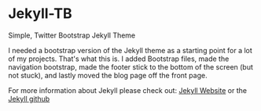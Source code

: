 # Jekyll-TB
Simple, Twitter Bootstrap Jekyll Theme

I needed a bootstrap version of the Jekyll theme as a starting point for a lot of my projects. That's what this is. I added Bootstrap files, made the navigation bootstrap, made the footer stick to the bottom of the screen (but not stuck), and lastly moved the blog page off the front page.

For more information about Jekyll please check out: [Jekyll Website](http://jekyllrb.com/) or the [Jekyll github](http://github.com/jekyll)
